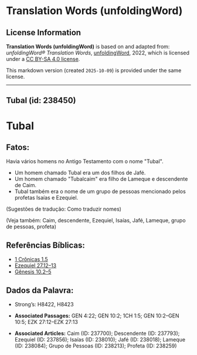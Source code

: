 # Translation Words (unfoldingWord)

## License Information

**Translation Words (unfoldingWord)** is based on and adapted from: _unfoldingWord® Translation Words_, [unfoldingWord](https://unfoldingword.org/utw), 2022, which is licensed under a [CC BY-SA 4.0 license](https://creativecommons.org/licenses/by-sa/4.0/legalcode.en).

This markdown version (created `2025-10-09`) is provided under the same license.



--------------------------------

## Tubal (id: 238450)

Tubal
=====

Fatos:
------

Havia vários homens no Antigo Testamento com o nome "Tubal".

* Um homem chamado Tubal era um dos filhos de Jafé.
* Um homem chamado "Tubalcaim" era filho de Lameque e descendente de Caim.
* Tubal também era o nome de um grupo de pessoas mencionado pelos profetas Isaías e Ezequiel.

(Sugestões de tradução: Como traduzir nomes)

(Veja também: Caim, descendente, Ezequiel, Isaías, Jafé, Lameque, grupo de pessoas, profeta)

Referências Bíblicas:
---------------------

* [1 Crônicas 1\.5](https://ref.ly/1Chr1:5)
* [Ezequiel 27\.12–13](https://ref.ly/Ezek27:12-Ezek27:13)
* [Gênesis 10\.2–5](https://ref.ly/Gen10:2-Gen10:5)

Dados da Palavra:
-----------------

* Strong’s: H8422, H8423

* **Associated Passages:** GEN 4:22; GEN 10:2; 1CH 1:5; GEN 10:2–GEN 10:5; EZK 27:12–EZK 27:13
* **Associated Articles:** Caim (ID: 237700); Descendente (ID: 237793); Ezequiel (ID: 237856); Isaías (ID: 238010); Jafé (ID: 238018); Lameque (ID: 238084); Grupo de Pessoas (ID: 238213); Profeta (ID: 238259)


